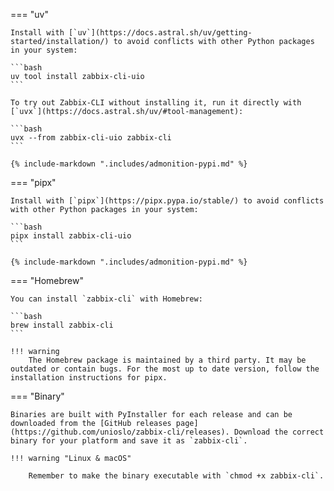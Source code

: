 === "uv"

    Install with [`uv`](https://docs.astral.sh/uv/getting-started/installation/) to avoid conflicts with other Python packages in your system:

    ```bash
    uv tool install zabbix-cli-uio
    ```

    To try out Zabbix-CLI without installing it, run it directly with [`uvx`](https://docs.astral.sh/uv/#tool-management):

    ```bash
    uvx --from zabbix-cli-uio zabbix-cli
    ```

    {% include-markdown ".includes/admonition-pypi.md" %}

=== "pipx"

    Install with [`pipx`](https://pipx.pypa.io/stable/) to avoid conflicts with other Python packages in your system:

    ```bash
    pipx install zabbix-cli-uio
    ```

    {% include-markdown ".includes/admonition-pypi.md" %}

=== "Homebrew"

    You can install `zabbix-cli` with Homebrew:

    ```bash
    brew install zabbix-cli
    ```

    !!! warning
        The Homebrew package is maintained by a third party. It may be outdated or contain bugs. For the most up to date version, follow the installation instructions for pipx.

=== "Binary"

    Binaries are built with PyInstaller for each release and can be downloaded from the [GitHub releases page](https://github.com/unioslo/zabbix-cli/releases). Download the correct binary for your platform and save it as `zabbix-cli`.

    !!! warning "Linux & macOS"

        Remember to make the binary executable with `chmod +x zabbix-cli`.
